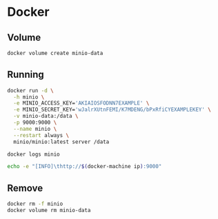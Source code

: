 # Docker

## Volume

```sh
docker volume create minio-data
```

## Running

```sh
docker run -d \
  -h minio \
  -e MINIO_ACCESS_KEY='AKIAIOSFODNN7EXAMPLE' \
  -e MINIO_SECRET_KEY='wJalrXUtnFEMI/K7MDENG/bPxRfiCYEXAMPLEKEY' \
  -v minio-data:/data \
  -p 9000:9000 \
  --name minio \
  --restart always \
  minio/minio:latest server /data
```

```sh
docker logs minio
```

```sh
echo -e "[INFO]\thttp://$(docker-machine ip):9000"
```

## Remove

```sh
docker rm -f minio
docker volume rm minio-data
```
